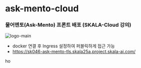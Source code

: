 # ask-mento-cloud

### 물어멘토(Ask-Mento) 프론트 배포 (SKALA-Cloud 강의)
![logo-main](https://github.com/user-attachments/assets/23ca2769-4d57-44cc-bd6f-45a2abf1b101)

- docker 연결 후 Ingress 설정하여 퍼블릭하게 접근 가능
- https://sk046-ask-mento-tls.skala25a.project.skala-ai.com/

ho
